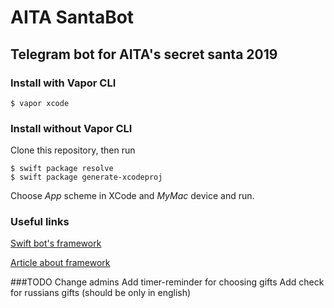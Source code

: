 # AITA SantaBot

## Telegram bot for AITA's secret santa 2019

### Install with Vapor CLI

```
$ vapor xcode
```

### Install without Vapor CLI

Clone this repository, then run
```
$ swift package resolve
$ swift package generate-xcodeproj
```

Choose *App* scheme in XCode and *MyMac* device and run.

### Useful links

[Swift bot's framework](https://github.com/givip/Telegrammer)

[Article about framework](https://habr.com/ru/post/416023/)

###TODO
Change admins
Add timer-reminder for choosing gifts
Add check for russians gifts (should be only in english)
